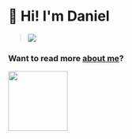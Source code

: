 # 👋 Hi! I'm Daniel
> ![](https://komarev.com/ghpvc/?username=danielvelara&color=red)


### Want to  read more [about me](https://danielvelara.github.io/about/)?

<img src="https://media.giphy.com/media/WUlplcMpOCEmTGBtBW/giphy.gif" width="120">

<!---
<a href="https://www.linkedin.com/in/danielvelara"><img src="https://img.shields.io/badge/LinkedIn-0077B5?style=for-the-badge&logo=linkedin&logoColor=white" alt="LinkedIn" ></a>
<a href="https://github.com/danielvelara"><img src="https://img.shields.io/badge/GitHub-100000?style=for-the-badge&logo=github&logoColor=white" alt="GitHub" ></a>
-->


